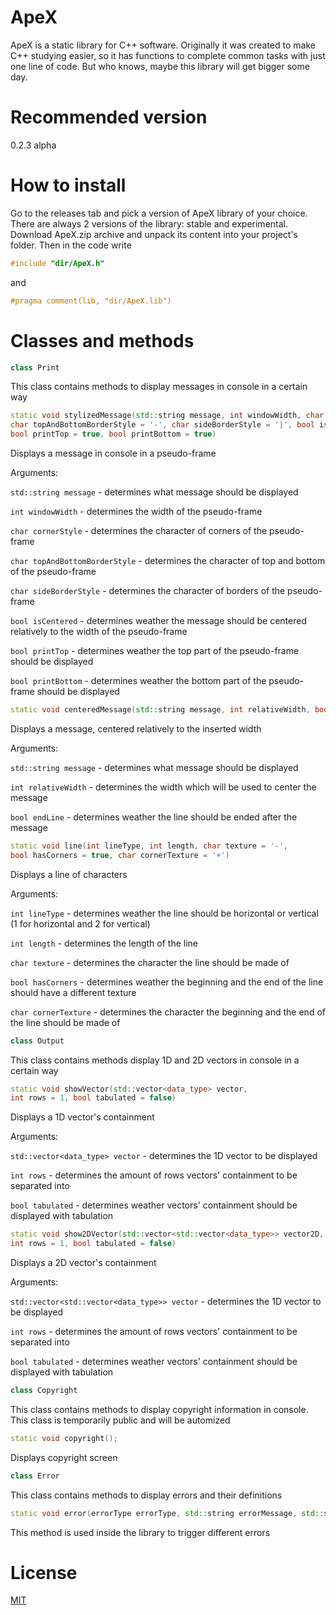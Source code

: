 # ApeX
ApeX is a static library for C++ software. Originally it was created to make C++ studying easier, so it has functions to complete common tasks with just one line of code. But who knows, maybe this library will get bigger some day.
# Recommended version
0.2.3 alpha
# How to install
Go to the releases tab and pick a version of ApeX library of your choice. There are always 2 versions of the library: stable and experimental. Download ApeX.zip archive and unpack its content into your project's folder. Then in the code write
```C++
#include "dir/ApeX.h"
```
and 
```C++
#pragma comment(lib, "dir/ApeX.lib")
```
# Classes and methods
```C++
class Print
```
This class contains methods to display messages in console in a certain way
```C++
static void stylizedMessage(std::string message, int windowWidth, char cornerStyle = '+', 
char topAndBottomBorderStyle = '-', char sideBorderStyle = '|', bool isCentered = true, 
bool printTop = true, bool printBottom = true)
```
Displays a message in console in a pseudo-frame

Arguments:

```std::string message``` - determines what message should be displayed

```int windowWidth``` - determines the width of the pseudo-frame

```char cornerStyle``` - determines the character of corners of the pseudo-frame

```char topAndBottomBorderStyle``` - determines the character of top and bottom of the pseudo-frame

```char sideBorderStyle``` - determines the character of borders of the pseudo-frame

```bool isCentered``` - determines weather the message should be centered relatively to the width of the pseudo-frame

```bool printTop``` - determines weather the top part of the pseudo-frame should be displayed

```bool printBottom``` - determines weather the bottom part of the pseudo-frame should be displayed

```C++
static void centeredMessage(std::string message, int relativeWidth, bool endLine = false)
```
Displays a message, centered relatively to the inserted width

Arguments:

```std::string message``` - determines what message should be displayed

```int relativeWidth``` - determines the width which will be used to center the message

```bool endLine``` - determines weather the line should be ended after the message

```C++
static void line(int lineType, int length, char texture = '-', 
bool hasCorners = true, char cornerTexture = '+')
```
Displays a line of characters

Arguments:

```int lineType``` - determines weather the line should be horizontal or vertical (1 for horizontal and 2 for vertical)

```int length``` - determines the length of the line

```char texture``` - determines the character the line should be made of

```bool hasCorners``` - determines weather the beginning and the end of the line should have a different texture

```char cornerTexture``` - determines the character the beginning and the end of the line should be made of

```C++
class Output
```
This class contains methods display 1D and 2D vectors in console in a certain way

```C++
static void showVector(std::vector<data_type> vector, 
int rows = 1, bool tabulated = false)
```
Displays a 1D vector's containment

Arguments:

```std::vector<data_type> vector``` - determines the 1D vector to be displayed

```int rows``` - determines the amount of rows vectors' containment to be separated into

```bool tabulated``` - determines weather vectors' containment should be displayed with tabulation

```C++
static void show2DVector(std::vector<std::vector<data_type>> vector2D, 
int rows = 1, bool tabulated = false)
```
Displays a 2D vector's containment

Arguments:

```std::vector<std::vector<data_type>> vector``` - determines the 1D vector to be displayed

```int rows``` - determines the amount of rows vectors' containment to be separated into

```bool tabulated``` - determines weather vectors' containment should be displayed with tabulation

```C++
class Copyright
```
This class contains methods to display copyright information in console. This class is temporarily public and will be automized

```C++
static void copyright();
```
Displays copyright screen

```C++
class Error
```
This class contains methods to display errors and their definitions

```C++
static void error(errorType errorType, std::string errorMessage, std::string additionalInfo = NULL)
```
This method is used inside the library to trigger different errors
# License
[MIT](https://raw.githubusercontent.com/Gridness/ApeX/stable/LICENSE)
